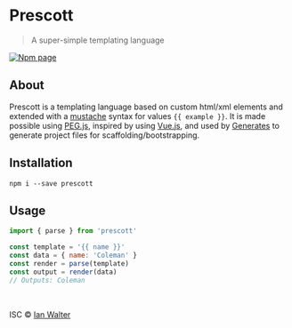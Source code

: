 # Prescott
> A super-simple templating language

[![Npm page][npm-image]][npm-url]

## About

Prescott is a templating language based on custom html/xml elements and extended
with a [mustache](http://mustache.github.io/) syntax for values `{{ example }}`.
It is made possible using [PEG.js](https://pegjs.org/), inspired by using
[Vue.js](https://vuejs.org/), and used by [Generates]() to generate project
files for scaffolding/bootstrapping.

## Installation

```fish
npm i --save prescott
```

## Usage

```js
import { parse } from 'prescott'

const template = '{{ name }}'
const data = { name: 'Coleman' }
const render = parse(template)
const output = render(data)
// Outputs: Coleman
```

&nbsp;

ISC &copy; [Ian Walter](https://iankwalter.com)

[npm-image]: https://img.shields.io/npm/v/prescott.svg
[npm-url]: https://www.npmjs.com/package/prescott
